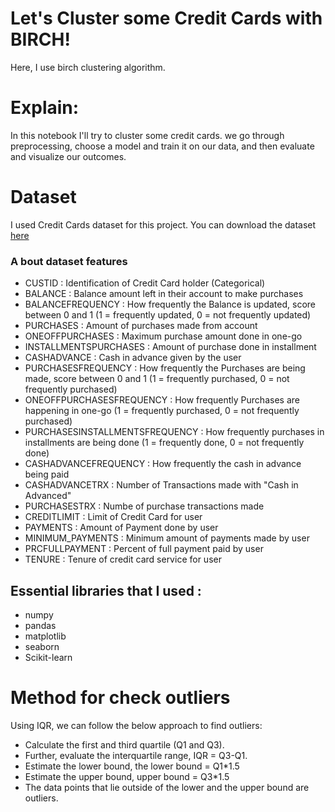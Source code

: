 # Let's Cluster some Credit Cards with BIRCH!
Here, I use birch clustering algorithm.

# Explain: 
In this notebook I'll try to cluster some credit cards. we go through preprocessing, choose a model and train it on our data, and then evaluate and visualize our outcomes.

# Dataset 
I used Credit Cards dataset for this project. You can download the dataset [here](https://www.kaggle.com/arjunbhasin2013/ccdata)
### A bout dataset features
* CUSTID : Identification of Credit Card holder (Categorical)
* BALANCE : Balance amount left in their account to make purchases
* BALANCEFREQUENCY : How frequently the Balance is updated, score between 0 and 1 (1 = frequently updated, 0 = not frequently updated)
* PURCHASES : Amount of purchases made from account
* ONEOFFPURCHASES : Maximum purchase amount done in one-go
* INSTALLMENTSPURCHASES : Amount of purchase done in installment
* CASHADVANCE : Cash in advance given by the user
* PURCHASESFREQUENCY : How frequently the Purchases are being made, score between 0 and 1 (1 = frequently purchased, 0 = not frequently purchased)
* ONEOFFPURCHASESFREQUENCY : How frequently Purchases are happening in one-go (1 = frequently purchased, 0 = not frequently purchased)
* PURCHASESINSTALLMENTSFREQUENCY : How frequently purchases in installments are being done (1 = frequently done, 0 = not frequently done)
* CASHADVANCEFREQUENCY : How frequently the cash in advance being paid
* CASHADVANCETRX : Number of Transactions made with "Cash in Advanced"
* PURCHASESTRX : Numbe of purchase transactions made
* CREDITLIMIT : Limit of Credit Card for user
* PAYMENTS : Amount of Payment done by user
* MINIMUM_PAYMENTS : Minimum amount of payments made by user
* PRCFULLPAYMENT : Percent of full payment paid by user
* TENURE : Tenure of credit card service for user

## Essential libraries that I used :
* numpy
* pandas
* matplotlib
* seaborn
* Scikit-learn

# Method for check outliers
Using IQR, we can follow the below approach to find outliers:
* Calculate the first and third quartile (Q1 and Q3).
* Further, evaluate the interquartile range, IQR = Q3-Q1.
* Estimate the lower bound, the lower bound = Q1*1.5
* Estimate the upper bound, upper bound = Q3*1.5
* The data points that lie outside of the lower and the upper bound are outliers.
